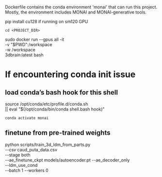Dockerfile contains the conda environment 'monai' that can run this project. Mostly, the environment includes MONAI and MONAI-generative tools.

pip install cu128 if running on sm120 GPU

`cd <PROJECT_DIR>`

sudo docker run --gpus all -it \
  -v "$PWD":/workspace \
  -w /workspace \
  3dbrain:latest bash

#  If encountering conda init issue
## load conda’s bash hook for this shell
source /opt/conda/etc/profile.d/conda.sh  \
  || eval "$(/opt/conda/bin/conda shell.bash hook)"

`conda activate monai`


## finetune from pre-trained weights
python scripts/train_3d_ldm_from_parts.py \
  --csv caud_puta_data.csv \
  --stage both \
  --ae_finetune_ckpt models/autoencoder.pt --ae_decoder_only \
  --ldm_use_cond \
  --batch 1 --workers 0
